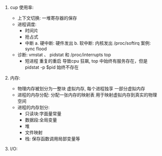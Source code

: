 1. cup 使用率:
    * 上下文切换: 一堆寄存器的保存
    * 进程调度:
        + 时间片
        + 抢占式
        + 中断
            a. 硬中断: 硬件发出 
            b. 软中断: 内核发出 /proc/softirq 案例: sync flood
    * 诊断: vmstat 、 pidstat 和 /proc/interrupts top 
        + 短进程 重复的重启 导致cpu 狂飙, top 中始终有服务存在，但是pidstat -p $pid 始终不存在
        
2. 内存:
    * 物理内存被划分为一整块 虚拟内存, 每个进程独享 一部分虚拟内存 
    * 进程的内存分配: 分配一张内存的映射表 用于映射虚拟内存到真实的物理空间
    * 进程的内存划分: 
        + 只读块:字面量常量
        + 数据段:全局变量
        + 堆
        + 文件映射
        + 栈: 保存函数调用局部变量等
        
3. I/O:
    